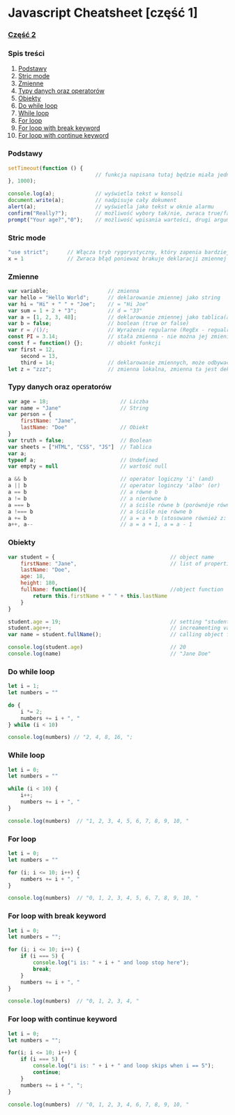 <div class="post__header">
    <div class="wrapper">
        <h1>Javascript Cheatsheet [część 1]</h1>
    </div>
</div>

<div class="post__content">


### [Część 2](/blog/javascript-cheatsheet-2)

### Spis treści

1. [Podstawy](#podstawy)
2. [Stric mode](#stric-mode)
3. [Zmienne](#zmienne)
4. [Typy danych oraz operatorów](#typy-danych-oraz-operatorów)
5. [Obiekty](#obiekty)
6. [Do while loop](#do-while-loop)
7. [While loop](#while-loop)
8. [For loop](#for-loop)
9. [For loop with break keyword](#for-loop-with-break-keyword)
10. [For loop with continue keyword](#for-loop-with-continue-keyword)

### Podstawy

```javascript
setTimeout(function () {
                            // funkcja napisana tutaj będzie miała jedno sekundowe opóźnienie
}, 1000);

console.log(a);             // wyświetla tekst w konsoli
document.write(a);          // nadpisuje cały dokument
alert(a);                   // wyświetla jako tekst w oknie alarmu
confirm("Really?");         // możliwość wybory tak/nie, zwraca true/false
prompt("Your age?","0");    // możliwość wpisania wartości, drugi argument jest wartością domyślną
```

### Stric mode

```javascript
"use strict";      // Włącza tryb rygorystyczny, który zapenia bardziej bezpieczne pisanie. 
x = 1              // Zwraca błąd ponieważ brakuje deklaracji zmiennej (var, let, const)
```

### Zmienne

```javascript
var variable;                   // zmienna
var hello = "Hello World";      // deklarowanie zmiennej jako string
var hi = "Hi" + " " + "Joe";    // = "Hi Joe"
var sum = 1 + 2 + "3";          // d = "33"
var a = [1, 2, 3, 48];          // deklarowanie zmiennej jako tablica(array)
var b = false;                  // boolean (true or false)
var r = /()/;                   // Wyrażenie regularne (RegEx - regualr expresions)
const PI = 3.14;                // stała zmienna - nie można jej zmieniać w dalszej części kodu
const f = function() {};        // obiekt funkcji
var first = 12,
    second = 13,
    third = 14;                 // deklarowanie zmiennych, może odbywać się po przecinku(dla lepszej czytelności stosuje się rozdzielanie wierszy)
let z = "zzz";                  // zmienna lokalna, zmienna ta jest deklarowana gdy będzie zmieniana w dalszej częsci kodu
```

### Typy danych oraz operatorów

```javascript
var age = 18;                       // Liczba
var name = "Jane"                   // String
var person = {
    firstName: "Jane",
    lastName: "Doe"                 // Obiekt
}
var truth = false;                  // Boolean
var sheets = ["HTML", "CSS", "JS"]  // Tablica
var a;
typeof a;                           // Undefined
var empty = null                    // wartość null

a && b                              // operator logiczny 'i' (and)
a || b                              // operator loginczy 'albo' (or)
a == b                              // a równe b
a != b                              // a nierówne b
a === b                             // a ściśle równe b (porównóje również czy obie zmienne mają ten sam typ danych)
a !=== b                            // a ściśle nie równe b
a += b                              // a = a + b (stosowane również z: *, -, /, %)
a++, a--                            // a = a + 1, a = a - 1
```

### Obiekty

```javascript
var student = {                                     // object name
    firstName: "Jane",                              // list of properties and values
    lastName: "Doe",
    age: 18,
    height: 180,
    fullName: function(){                           //object function
        return this.firstName + " " + this.lastName
    }
}

student.age = 19;                                   // setting "student" object age property to 19
student.age++;                                      // increamenting value by one
var name = student.fullName();                      // calling object function

console.log(student.age)                            // 20
console.log(name)                                   // "Jane Doe"
```

### Do while loop

```javascript
let i = 1;
let numbers = ""

do {
    i *= 2;
    numbers += i + ", "
} while (i < 10)

console.log(numbers) // "2, 4, 8, 16, ";
```

### While loop

```javascript
let i = 0;
let numbers = ""

while (i < 10) {
    i++;
    numbers += i + ", "
}

console.log(numbers)  // "1, 2, 3, 4, 5, 6, 7, 8, 9, 10, "
```

### For loop

```javascript
let i = 0;
let numbers = ""

for (i; i <= 10; i++) {
    numbers += i + ", "
}

console.log(numbers)  // "0, 1, 2, 3, 4, 5, 6, 7, 8, 9, 10, "
```

### For loop with break keyword

```javascript
let i = 0;
let numbers = "";

for (i; i <= 10; i++) {
    if (i === 5) {
        console.log("i is: " + i + " and loop stop here");
        break;
    }
    numbers += i + ", "
}

console.log(numbers)  // "0, 1, 2, 3, 4, "
```

### For loop with continue keyword

```javascript
let i = 0;
let numbers = "";

for(i; i <= 10; i++) {
    if (i === 5) {
        console.log("i is: " + i + " and loop skips when i == 5");
        continue;
    }
    numbers += i + ", ";
}

console.log(numbers)  // "0, 1, 2, 3, 4, 6, 7, 8, 9, 10, "
```

</div>